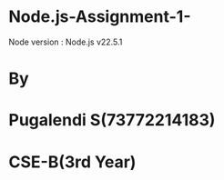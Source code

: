 # Node.js-Assignment-1-
Node version : Node.js v22.5.1


# By
  # Pugalendi S(73772214183)
  # CSE-B(3rd Year)

